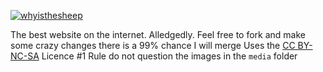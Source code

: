 [![whyisthesheep](media/whyisthesheep.gif)](https://whyisthesheep.xyz)

The best website on the internet. Alledgedly. 
Feel free to fork and make some crazy changes there is a 99% chance I will merge
Uses the [CC BY-NC-SA](LICENCE.txt) Licence
#1 Rule do not question the images in the `media` folder